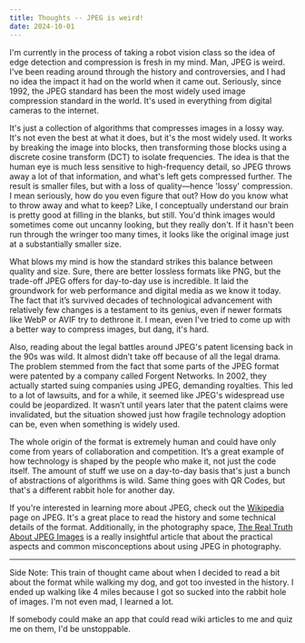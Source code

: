 ```yaml
---
title: Thoughts -- JPEG is weird!
date: 2024-10-01
---
```


I'm currently in the process of taking a robot vision class so the idea of edge detection and compression is fresh in my mind. Man, JPEG is weird.
I've been reading around through the history and controversies, and I had no idea the impact it had on the world when it came out. Seriously, since
1992, the JPEG standard has been the most widely used image compression standard in the world. It's used in everything from digital cameras to the
internet.

It's just a collection of algorithms that compresses images in a lossy way. It's not even the best at what it does, but it's the most widely used. It
works by breaking the image into blocks, then transforming those blocks using a discrete cosine transform (DCT) to isolate frequencies. The idea is
that the human eye is much less sensitive to high-frequency detail, so JPEG throws away a lot of that information, and what's left gets compressed
further. The result is smaller files, but with a loss of quality—hence 'lossy' compression. I mean seriously, how do you even figure that out? How do
you know what to throw away and what to keep? Like, I conceptually understand our brain is pretty good at filling in the blanks, but still. You'd
think images would sometimes come out uncanny looking, but they really don't. If it hasn't been run through the wringer too many times, it looks like
the original image just at a substantially smaller size.

What blows my mind is how the standard strikes this balance between quality and size. Sure, there are better lossless formats like PNG, but the
trade-off JPEG offers for day-to-day use is incredible. It laid the groundwork for web performance and digital media as we know it today. The fact
that it’s survived decades of technological advancement with relatively few changes is a testament to its genius, even if newer formats like WebP or
AVIF try to dethrone it. I mean, even I've tried to come up with a better way to compress images, but dang, it's hard.

Also, reading about the legal battles around JPEG's patent licensing back in the 90s was wild. It almost didn’t take off because of all the legal
drama. The problem stemmed from the fact that some parts of the JPEG format were patented by a company called Forgent Networks. In 2002, they actually
started suing companies using JPEG, demanding royalties. This led to a lot of lawsuits, and for a while, it seemed like JPEG's widespread use could be
jeopardized. It wasn’t until years later that the patent claims were invalidated, but the situation showed just how fragile technology adoption can
be, even when something is widely used.

The whole origin of the format is extremely human and could have only come from years of collaboration and competition. It’s a great example of how
technology is shaped by the people who make it, not just the code itself.
The amount of stuff we use on a day-to-day basis that's just a bunch of abstractions of algorithms is wild. Same thing goes with QR Codes, but that's
a different rabbit hole for another day.

If you're interested in learning more about JPEG, check out the [Wikipedia](https://en.wikipedia.org/wiki/JPEG) page on JPEG. It's a great place to
read the history and some technical details of the format. Additionally, in the photography
space, [The Real Truth About JPEG Images](https://www.michaelfurtman.com/jpeg_myths.htm) is a really insightful article that about the practical
aspects and common misconceptions about using JPEG in photography.

--- 
Side Note: This train of thought came about when I decided to read a bit about the format while walking my dog, and got too invested in the history. I
ended up walking like 4 miles because I got so sucked into the rabbit hole of images. I'm not even mad, I learned a lot.

If somebody could make an app that could read wiki articles to me and quiz me on them, I'd be unstoppable.